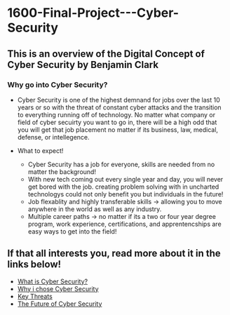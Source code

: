 # 1600-Final-Project---Cyber-Security
## This is an overview of the Digital Concept of Cyber Security by Benjamin Clark 

### Why go into Cyber Security?
* Cyber Security is one of the highest demnand for jobs over the last 10 years or so with the threat of constant cyber attacks and the transition to everything running off of technology. No matter what company or field of cyber secuirty you want to go in, there will be a high odd that you will get that job placement no matter if its business, law, medical, defense, or intellegence. 
    
* What to expect!
   * Cyber Security has a job for everyone, skills are needed from no matter the background!
   * With new tech coming out every single year and day, you will never get bored with the job. creating problem solving with in uncharted technologys could not only           benefit you but individuals in the future!
   * Job flexablity and highly transferable skills -> allowing you to move anywhere in the world as well as any industry.
   * Multiple career paths -> no matter if its a two or four year degree program, work experience, certifications, and apprentencships are easy ways to get into the            field!
 ## If that all interests you, read more about it in the links below!

* [What is Cyber Security?](Concept.md)
* [Why i chose Cyber Security](why.md)
* [Key Threats](threats.md)
* [The Future of Cyber Security](future.md)

